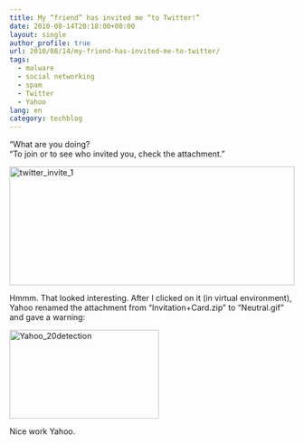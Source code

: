 ```yaml
---
title: My “friend” has invited me “to Twitter!”
date: 2010-08-14T20:18:00+00:00
layout: single
author_profile: true
url: 2010/08/14/my-friend-has-invited-me-to-twitter/
tags:
  - malware
  - social networking
  - spam
  - Twitter
  - Yahoo
lang: en
category: techblog
---
```

“What are you doing?  
“To join or to see who invited you, check the attachment.” 

[<img title="twitter_invite_1" border="0" alt="twitter_invite_1" src="http://lh5.ggpht.com/_vaUVXcmC3OI/TGbzDSPdj0I/AAAAAAAACU4/ZIHCuqADNuk/twitter_invite_1_thumb%5B3%5D.png?imgmax=800" width="504" height="210" />](http://lh6.ggpht.com/_vaUVXcmC3OI/TGbzApz50BI/AAAAAAAACU0/mzvnH3kk3F8/s1600-h/twitter_invite_1%5B5%5D.png) 

Hmmm. That looked interesting. After I clicked on it (in virtual environment), Yahoo renamed the attachment from “Invitation+Card.zip” to “Neutral.gif” and gave a warning:

[<img title="Yahoo_20detection" border="0" alt="Yahoo_20detection" src="http://lh5.ggpht.com/_vaUVXcmC3OI/TGbzIYgN7zI/AAAAAAAACVA/xpZ8DtCXdko/Yahoo_20detection_thumb%5B1%5D.png?imgmax=800" width="264" height="157" />](http://lh6.ggpht.com/_vaUVXcmC3OI/TGbzF2KYb7I/AAAAAAAACU8/-J9gKWlz5oA/s1600-h/Yahoo_20detection%5B3%5D.png) 

Nice work Yahoo.